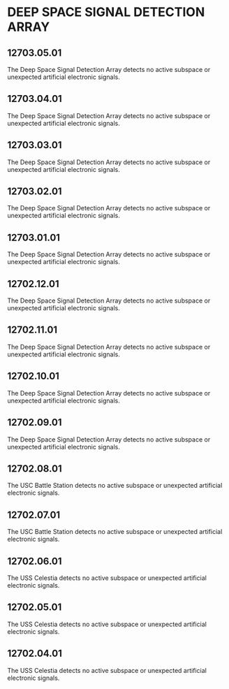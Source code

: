 # DEEP SPACE SIGNAL DETECTION ARRAY

## 12703.05.01
The Deep Space Signal Detection Array detects no active subspace or unexpected artificial electronic signals.

## 12703.04.01
The Deep Space Signal Detection Array detects no active subspace or unexpected artificial electronic signals.

## 12703.03.01
The Deep Space Signal Detection Array detects no active subspace or unexpected artificial electronic signals.

## 12703.02.01
The Deep Space Signal Detection Array detects no active subspace or unexpected artificial electronic signals.

## 12703.01.01
The Deep Space Signal Detection Array detects no active subspace or unexpected artificial electronic signals.

## 12702.12.01
The Deep Space Signal Detection Array detects no active subspace or unexpected artificial electronic signals.

## 12702.11.01
The Deep Space Signal Detection Array detects no active subspace or unexpected artificial electronic signals.

## 12702.10.01
The Deep Space Signal Detection Array detects no active subspace or unexpected artificial electronic signals.

## 12702.09.01
The Deep Space Signal Detection Array detects no active subspace or unexpected artificial electronic signals.

## 12702.08.01
The USC Battle Station detects no active subspace or unexpected artificial electronic signals.

## 12702.07.01
The USC Battle Station detects no active subspace or unexpected artificial electronic signals.

## 12702.06.01
The USS Celestia detects no active subspace or unexpected artificial electronic signals.

## 12702.05.01
The USS Celestia detects no active subspace or unexpected artificial electronic signals.

## 12702.04.01
The USS Celestia detects no active subspace or unexpected artificial electronic signals.

